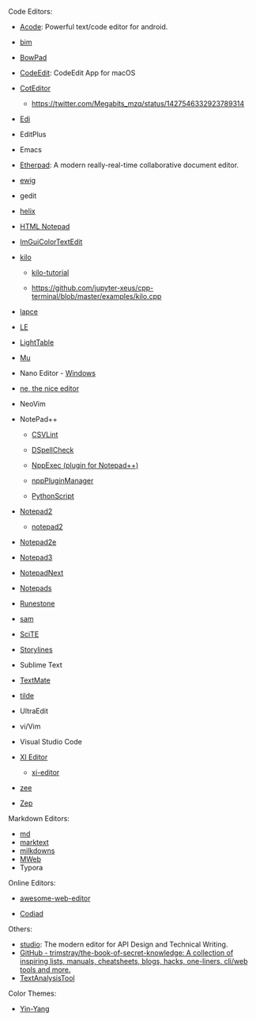 Code Editors:

- [Acode](https://github.com/deadlyjack/Acode): Powerful text/code editor for android.

- [bim](https://github.com/klange/bim)

- [BowPad](https://github.com/stefankueng/BowPad)

- [CodeEdit](https://github.com/CodeEditApp/CodeEdit): CodeEdit App for macOS

- [CotEditor](https://github.com/coteditor/CotEditor)
  
  - https://twitter.com/Megabits_mzq/status/1427546332923789314

- [Edi](https://github.com/Dirkster99/Edi)

- EditPlus

- Emacs

- [Etherpad](https://github.com/ether/etherpad-lite): A modern really-real-time collaborative document editor.

- [ewig](https://github.com/arximboldi/ewig)

- gedit

- [helix](https://github.com/helix-editor/helix)

- [HTML Notepad](https://html-notepad.com/)

- [ImGuiColorTextEdit](https://github.com/BalazsJako/ImGuiColorTextEdit)

- [kilo](https://github.com/snaptoken/kilo-src)

  - [kilo-tutorial](https://github.com/snaptoken/kilo-tutorial)

  - https://github.com/jupyter-xeus/cpp-terminal/blob/master/examples/kilo.cpp

- [lapce](https://github.com/lapce/lapce)

- [LE](https://github.com/lavv17/le)

- [LightTable](https://github.com/LightTable/LightTable)

- [Mu](https://github.com/mu-editor/mu)

- Nano Editor - [Windows](https://github.com/lhmouse/nano-win)

- [ne, the nice editor](https://ne.di.unimi.it/)

- NeoVim

- NotePad++
  
  - [CSVLint](https://github.com/BdR76/CSVLint)
  
  - [DSpellCheck](https://github.com/Predelnik/DSpellCheck)
  
  - [NppExec (plugin for Notepad++)](https://github.com/d0vgan/nppexec)
  
  - [nppPluginManager](https://github.com/bruderstein/nppPluginManager)
  
  - [PythonScript](https://github.com/bruderstein/PythonScript)

- [Notepad2](https://github.com/XhmikosR/notepad2-mod)

  - [notepad2](https://github.com/zufuliu/notepad2)

- [Notepad2e](https://github.com/ProgerXP/Notepad2e)

- [Notepad3](https://github.com/rizonesoft/Notepad3)

- [NotepadNext](https://github.com/dail8859/NotepadNext)

- [Notepads](https://github.com/0x7c13/Notepads)

- [Runestone](https://github.com/simonbs/Runestone)

- [sam](https://github.com/deadpixi/sam)

- [SciTE](https://www.scintilla.org/SciTE.html)

- [Storylines](https://github.com/morning4coffe-dev/storylines)

- Sublime Text

- [TextMate](https://github.com/textmate/textmate)

- [tilde](https://github.com/gphalkes/tilde)

- UltraEdit

- vi/Vim

- Visual Studio Code

- [XI Editor](https://github.com/xi-editor/xi-mac)
  
  - [xi-editor](https://github.com/xi-editor/xi-editor)

- [zee](https://github.com/zee-editor/zee)

- [Zep](https://github.com/Rezonality/zep)

Markdown Editors:

- [md](https://github.com/doocs/md)
- [marktext](https://github.com/marktext/marktext)
- [milkdowns](https://github.com/Saul-Mirone/milkdown)
- [MWeb](https://twitter.com/Megabits_mzq/status/1427640637285875735)
- Typora

Online Editors:

- [awesome-web-editor](https://github.com/xjh22222228/awesome-web-editor)

- [Codiad](http://codiad.com/)

Others:

- [studio](https://github.com/stoplightio/studio): The modern editor for API Design and Technical Writing.
- [GitHub - trimstray/the-book-of-secret-knowledge: A collection of inspiring lists, manuals, cheatsheets, blogs, hacks, one-liners, cli/web tools and more.](https://github.com/trimstray/the-book-of-secret-knowledge#black_small_square-text-editors)
- [TextAnalysisTool](https://github.com/TextAnalysisTool/Releases)

Color Themes:

- [Yin-Yang](https://github.com/oskarsh/Yin-Yang)
